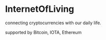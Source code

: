 # InternetOfLiving
connecting cryptocurrencies with our daily life.


supported by Bitcoin, IOTA, Ethereum
